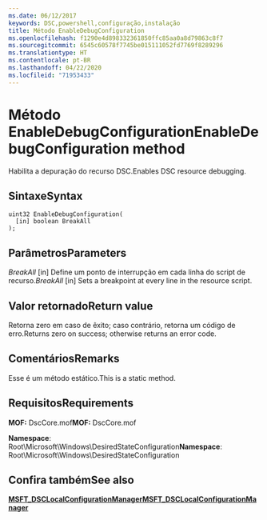 ```yaml
---
ms.date: 06/12/2017
keywords: DSC,powershell,configuração,instalação
title: Método EnableDebugConfiguration
ms.openlocfilehash: f1290e4d898332361850ffc85aa0a8d79863c8f7
ms.sourcegitcommit: 6545c60578f7745be015111052fd7769f8289296
ms.translationtype: HT
ms.contentlocale: pt-BR
ms.lasthandoff: 04/22/2020
ms.locfileid: "71953433"
---
```

# <a name="enabledebugconfiguration-method"></a><span data-ttu-id="27690-103">Método EnableDebugConfiguration</span><span class="sxs-lookup"><span data-stu-id="27690-103">EnableDebugConfiguration method</span></span>

<span data-ttu-id="27690-104">Habilita a depuração do recurso DSC.</span><span class="sxs-lookup"><span data-stu-id="27690-104">Enables DSC resource debugging.</span></span>

## <a name="syntax"></a><span data-ttu-id="27690-105">Sintaxe</span><span class="sxs-lookup"><span data-stu-id="27690-105">Syntax</span></span>

```mof
uint32 EnableDebugConfiguration(
  [in] boolean BreakAll
);
```

## <a name="parameters"></a><span data-ttu-id="27690-106">Parâmetros</span><span class="sxs-lookup"><span data-stu-id="27690-106">Parameters</span></span>

<span data-ttu-id="27690-107">*BreakAll* \[in\] Define um ponto de interrupção em cada linha do script de recurso.</span><span class="sxs-lookup"><span data-stu-id="27690-107">*BreakAll* \[in\] Sets a breakpoint at every line in the resource script.</span></span>

## <a name="return-value"></a><span data-ttu-id="27690-108">Valor retornado</span><span class="sxs-lookup"><span data-stu-id="27690-108">Return value</span></span>

<span data-ttu-id="27690-109">Retorna zero em caso de êxito; caso contrário, retorna um código de erro.</span><span class="sxs-lookup"><span data-stu-id="27690-109">Returns zero on success; otherwise returns an error code.</span></span>

## <a name="remarks"></a><span data-ttu-id="27690-110">Comentários</span><span class="sxs-lookup"><span data-stu-id="27690-110">Remarks</span></span>

<span data-ttu-id="27690-111">Esse é um método estático.</span><span class="sxs-lookup"><span data-stu-id="27690-111">This is a static method.</span></span>

## <a name="requirements"></a><span data-ttu-id="27690-112">Requisitos</span><span class="sxs-lookup"><span data-stu-id="27690-112">Requirements</span></span>

<span data-ttu-id="27690-113">**MOF:** DscCore.mof</span><span class="sxs-lookup"><span data-stu-id="27690-113">**MOF:** DscCore.mof</span></span>

<span data-ttu-id="27690-114">**Namespace**: Root\Microsoft\Windows\DesiredStateConfiguration</span><span class="sxs-lookup"><span data-stu-id="27690-114">**Namespace**: Root\Microsoft\Windows\DesiredStateConfiguration</span></span>

## <a name="see-also"></a><span data-ttu-id="27690-115">Confira também</span><span class="sxs-lookup"><span data-stu-id="27690-115">See also</span></span>

[<span data-ttu-id="27690-116">**MSFT_DSCLocalConfigurationManager**</span><span class="sxs-lookup"><span data-stu-id="27690-116">**MSFT_DSCLocalConfigurationManager**</span></span>](msft-dsclocalconfigurationmanager.md)

